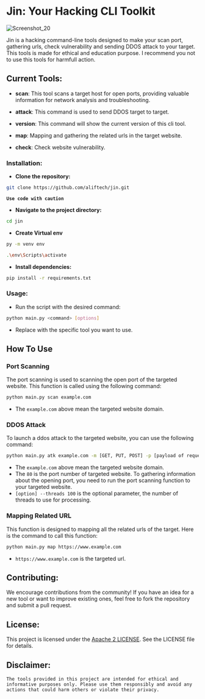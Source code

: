 # Jin: Your Hacking CLI Toolkit

![Screenshot_20](https://github.com/aliftech/jin/assets/47414125/3745d4ad-bb89-4e3c-b4a4-9c593d33a16d)

Jin is a hacking command-line tools designed to make your scan port, gathering urls, check vulnerability and sending DDOS attack to your target. This tools is made for ethical and education purpose. I recommend you not to use this tools for harmfull action.

## **Current Tools:**

- **scan**: This tool scans a target host for open ports, providing valuable information for network analysis and troubleshooting.

- **attack**: This command is used to send DDOS target to target.

- **version**: This command will show the current version of
  this cli tool.

- **map**: Mapping and gathering the related urls in the target website.

- **check**: Check website vulnerability.

### **Installation:**

- **Clone the repository:**

```Bash
git clone https://github.com/aliftech/jin.git
```

**`Use code with caution`**

- **Navigate to the project directory:**

```Bash
cd jin
```

- **Create Virtual env**

```bash
py -m venv env
```

```bash
.\env\Scripts\activate
```

- **Install dependencies:**

```Bash
pip install -r requirements.txt
```

### **Usage:**

- Run the script with the desired command:

```Bash
python main.py <command> [options]
```

- Replace <command> with the specific tool you want to use.

## **How To Use**

### **Port Scanning**

The port scanning is used to scanning the open port of the targeted website. This function is called using the following command:

```bash
python main.py scan example.com
```

- The `example.com` above mean the targeted website domain.

### **DDOS Attack**

To launch a ddos attack to the targeted website, you can use the following command:

```bash
python main.py atk example.com -m [GET, PUT, POST] -p [payload of request] -t [number of thread (default 100)]
```

- The `example.com` above mean the targeted website domain.
- The `80` is the port number of targeted website. To gathering information about the opening port, you need to run the port scanning function to your targeted website.
- `[option] --threads 100` is the optional parameter, the number of threads to use for processing.

### **Mapping Related URL**

This function is designed to mapping all the related urls of the target. Here is the command to call this function:

```bash
python main.py map https://www.example.com
```

- `https://www.example.com` is the targeted url.

## **Contributing:**

We encourage contributions from the community! If you have an idea for a new tool or want to improve existing ones, feel free to fork the repository and submit a pull request.

## **License:**

This project is licensed under the [Apache 2 LICENSE](LICENSE). See the LICENSE file for details.

## **Disclaimer:**

`The tools provided in this project are intended for ethical and informative purposes only. Please use them responsibly and avoid any actions that could harm others or violate their privacy.`

